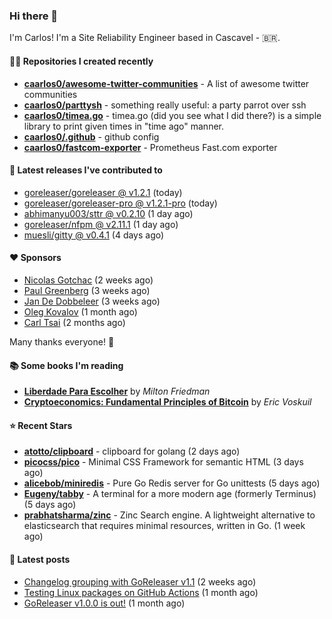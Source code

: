 ### Hi there 👋

I'm Carlos! I'm a Site Reliability Engineer based in Cascavel - 🇧🇷.

#### 👨‍💻 Repositories I created recently
- **[caarlos0/awesome-twitter-communities](https://github.com/caarlos0/awesome-twitter-communities)** - A list of awesome twitter communities
- **[caarlos0/parttysh](https://github.com/caarlos0/parttysh)** - something really useful: a party parrot over ssh
- **[caarlos0/timea.go](https://github.com/caarlos0/timea.go)** - timea.go (did you see what I did there?) is a simple library to print given times in &#34;time ago&#34; manner.
- **[caarlos0/.github](https://github.com/caarlos0/.github)** - github config
- **[caarlos0/fastcom-exporter](https://github.com/caarlos0/fastcom-exporter)** - Prometheus Fast.com exporter

#### 🚀 Latest releases I've contributed to


- [goreleaser/goreleaser @ v1.2.1](https://github.com/goreleaser/goreleaser/releases/tag/v1.2.1) (today)
- [goreleaser/goreleaser-pro @ v1.2.1-pro](https://github.com/goreleaser/goreleaser-pro/releases/tag/v1.2.1-pro) (today)
- [abhimanyu003/sttr @ v0.2.10](https://github.com/abhimanyu003/sttr/releases/tag/v0.2.10) (1 day ago)
- [goreleaser/nfpm @ v2.11.1](https://github.com/goreleaser/nfpm/releases/tag/v2.11.1) (1 day ago)
- [muesli/gitty @ v0.4.1](https://github.com/muesli/gitty/releases/tag/v0.4.1) (4 days ago)

#### ❤️ Sponsors
- [Nicolas Gotchac](https://github.com/ngotchac) (2 weeks ago)
- [Paul Greenberg](https://github.com/greenpau) (3 weeks ago)
- [Jan De Dobbeleer](https://github.com/JanDeDobbeleer) (3 weeks ago)
- [Oleg Kovalov](https://github.com/cristaloleg) (1 month ago)
- [Carl Tsai](https://github.com/moonape1226) (2 months ago)

Many thanks everyone! 🙏

#### 📚 Some books I'm reading
- **[Liberdade Para Escolher](https://www.goodreads.com/book/show/17238591-liberdade-para-escolher)** by _Milton Friedman_
- **[Cryptoeconomics: Fundamental Principles of Bitcoin](https://www.goodreads.com/book/show/56919322-cryptoeconomics)** by _Eric Voskuil_

#### ⭐ Recent Stars


- **[atotto/clipboard](https://github.com/atotto/clipboard)** - clipboard for golang (2 days ago)
- **[picocss/pico](https://github.com/picocss/pico)** - Minimal CSS Framework for semantic HTML (3 days ago)
- **[alicebob/miniredis](https://github.com/alicebob/miniredis)** - Pure Go Redis server for Go unittests (5 days ago)
- **[Eugeny/tabby](https://github.com/Eugeny/tabby)** - A terminal for a more modern age (formerly Terminus) (5 days ago)
- **[prabhatsharma/zinc](https://github.com/prabhatsharma/zinc)** - Zinc Search engine. A lightweight alternative to elasticsearch that requires minimal resources, written in Go. (1 week ago)

#### 📄 Latest posts
- [Changelog grouping with GoReleaser v1.1](https://carlosbecker.com/posts/goreleaser-changelog-groups/) (2 weeks ago)
- [Testing Linux packages on GitHub Actions](https://carlosbecker.com/posts/linux-pkgs-github-actions/) (1 month ago)
- [GoReleaser v1.0.0 is out!](https://carlosbecker.com/posts/goreleaser-v1/) (1 month ago)
